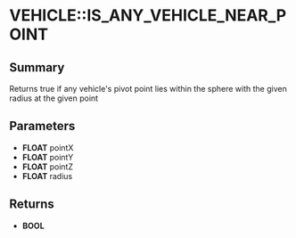 # VEHICLE::IS_ANY_VEHICLE_NEAR_POINT

## Summary
Returns true if any vehicle's pivot point lies within the sphere with the given radius at the given point

## Parameters
* **FLOAT** pointX
* **FLOAT** pointY
* **FLOAT** pointZ
* **FLOAT** radius

## Returns
* **BOOL**